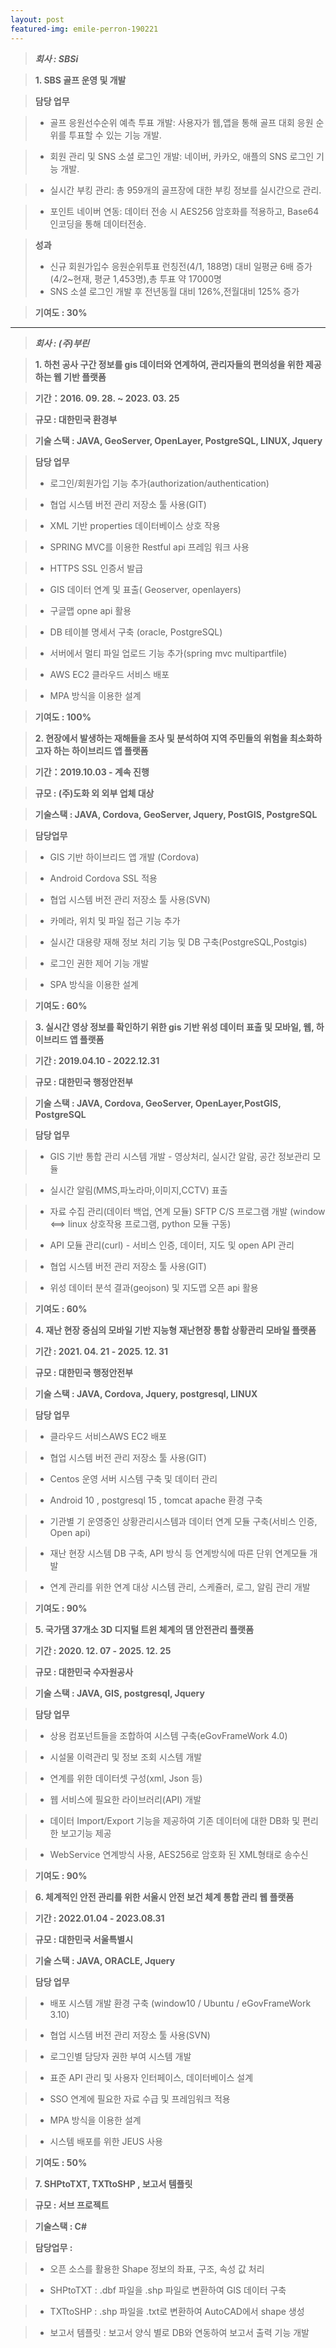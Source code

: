 ```yaml
---
layout: post
featured-img: emile-perron-190221
---
```


> ***회사 : SBSi***

> **1. SBS 골프 운영 및 개발**

> **담당 업무**  

> - 골프 응원선수순위 예측 투표 개발: 사용자가 웹,앱을 통해 골프 대회 응원 순위를 투표할 수 있는 기능 개발.


> - 회원 관리 및 SNS 소셜 로그인 개발: 네이버, 카카오, 애플의 SNS 로그인 기능 개발.


> - 실시간 부킹 관리:
총 959개의 골프장에 대한 부킹 정보를 실시간으로 관리.

> - 포인트 네이버 연동:
데이터 전송 시 AES256 암호화를 적용하고, Base64 인코딩을 통해 데이터전송.



> **성과**  
> - 신규 회원가입수 응원순위투표 런칭전(4/1, 188명) 대비 일평균 6배 증가(4/2~현재, 평균 1,453명),총 투표 약 17000명
> - SNS 소셜 로그인 개발 후 전년동월 대비 126%,전월대비 125% 증가

> **기여도  : 30%**

----------------------------------------------------------------------------------------------------------------
> ***회사 : (주)부린***

> **1. 하천 공사 구간 정보를 gis 데이터와 연계하여, 관리자들의 편의성을 위한 제공하는 웹 기반 플랫폼**

> **기간：2016. 09. 28. ~ 2023. 03. 25**

> **규모 : 대한민국 환경부**

> **기술 스택  :  JAVA, GeoServer, OpenLayer, PostgreSQL, LINUX, Jquery**

> **담당 업무**  
> - 로그인/회원가입 기능 추가(authorization/authentication)

> - 협업 시스템 버전 관리 저장소 툴 사용(GIT)

> - XML 기반 properties 데이터베이스 상호 작용

> - SPRING MVC를 이용한 Restful api 프레임 워크 사용

> - HTTPS SSL 인증서 발급

> - GIS 데이터 연계 및 표출( Geoserver, openlayers)

> - 구글맵 opne api 활용

> - DB 테이블 명세서 구축 (oracle, PostgreSQL)

> - 서버에서 멀티 파일 업로드 기능 추가(spring mvc multipartfile)

> - AWS EC2 클라우드 서비스 배포

> - MPA 방식을 이용한 설계

> **기여도  : 100%**




> **2. 현장에서 발생하는 재해들을 조사 및 분석하여 지역 주민들의 위험을 최소화하고자 하는 하이브리드 앱 플랫폼**

> **기간：2019.10.03 - 계속 진행**

> **규모 : (주)도화 외 외부 업체 대상**

> **기술스택 :  JAVA, Cordova, GeoServer, Jquery, PostGIS, PostgreSQL**

> **담당업무**
  
> - GIS 기반 하이브리드 앱 개발 (Cordova)

> - Android Cordova SSL 적용

> - 협업 시스템 버전 관리 저장소 툴 사용(SVN)

> - 카메라, 위치 및 파일 접근 기능 추가

> - 실시간 대용량 재해 정보 처리 기능 및 DB 구축(PostgreSQL,Postgis)

> - 로그인 권한 제어 기능 개발

> - SPA 방식을 이용한 설계

> **기여도  : 60%**



> **3. 실시간 영상 정보를 확인하기 위한 gis 기반 위성 데이터 표출 및 모바일, 웹, 하이브리드 앱 플랫폼**

> **기간 : 2019.04.10 - 2022.12.31**

> **규모 : 대한민국 행정안전부**

> **기술 스택  : JAVA, Cordova, GeoServer, OpenLayer,PostGIS, PostgreSQL**

> **담당 업무**  

> - GIS 기반 통합 관리 시스템 개발 - 영상처리, 실시간 알람, 공간 정보관리 모듈

> - 실시간 알림(MMS,파노라마,이미지,CCTV) 표출 

> - 자료 수집 관리(데이터 백업, 연계 모듈) SFTP C/S 프로그램 개발 (window <==> linux 상호작용 프로그램, python 모듈 구동) 

> - API 모듈 관리(curl) - 서비스 인증, 데이터, 지도 및 open API 관리

> - 협업 시스템 버전 관리 저장소 툴 사용(GIT)
 
> - 위성 데이터 분석 결과(geojson) 및 지도맵 오픈 api 활용

> **기여도  : 60%**


 > **4. 재난 현장 중심의 모바일 기반 지능형 재난현장 통합 상황관리 모바일 플랫폼**

> **기간 : 2021. 04. 21 - 2025. 12. 31**

> **규모 : 대한민국 행정안전부**

> **기술 스택 :  JAVA, Cordova, Jquery, postgresql, LINUX**

> **담당 업무**  

> - 클라우드 서비스AWS EC2 배포

> - 협업 시스템 버전 관리 저장소 툴 사용(GIT)

> - Centos 운영 서버 시스템 구축 및 데이터 관리

> - Android 10 , postgresql 15 , tomcat apache  환경 구축

> - 기관별 기 운영중인 상황관리시스템과 데이터 연계 모듈 구축(서비스 인증, Open api)

> - 재난 현장 시스템 DB 구축,  API 방식 등 연계방식에 따른 단위 연계모듈 개발

> - 연계 관리를 위한 연계 대상 시스템 관리, 스케쥴러, 로그, 알림 관리 개발

> **기여도  : 90%**



 > **5. 국가댐 37개소 3D 디지털 트윈 체계의 댐 안전관리 플랫폼**

> **기간 : 2020. 12. 07 - 2025. 12. 25**

> **규모 : 대한민국 수자원공사**

> **기술 스택 :  JAVA, GIS, postgresql, Jquery**

> **담당 업무**  

> - 상용 컴포넌트들을 조합하여 시스템 구축(eGovFrameWork 4.0)

> - 시설물 이력관리 및 정보 조회 시스템 개발

> - 연계를 위한 데이터셋 구성(xml, Json 등)

> - 웹 서비스에 필요한 라이브러리(API) 개발

> - 데이터 Import/Export 기능을 제공하여 기존 데이터에 대한 DB화 및 편리한 보고기능 제공

> - WebService 연계방식 사용, AES256로 암호화 된 XML형태로 송수신

> **기여도  : 90%**



> **6. 체계적인 안전 관리를 위한 서울시 안전 보건 체계 통합 관리 웹 플랫폼**

> **기간 : 2022.01.04 - 2023.08.31**

> **규모 : 대한민국 서울특별시**

> **기술 스택  : JAVA, ORACLE, Jquery**

> **담당 업무**  

> - 배포 시스템 개발 환경 구축 (window10 / Ubuntu / eGovFrameWork 3.10)

> - 협업 시스템 버전 관리 저장소 툴 사용(SVN)

> - 로그인별 담당자 권한 부여 시스템 개발

> - 표준 API 관리 및 사용자 인터페이스, 데이터베이스 설계 

> - SSO 연계에 필요한 자료 수급 및 프레임워크 적용

> - MPA 방식을 이용한 설계

> - 시스템 배포를 위한 JEUS 사용

> **기여도  : 50%**

> **7. SHPtoTXT, TXTtoSHP , 보고서 템플릿**

> **규모 : 서브 프로젝트**

> **기술스택 : C#**

> **담당업무 :**

> - 오픈 소스를 활용한 Shape 정보의 좌표, 구조, 속성 값 처리 

> - SHPtoTXT : .dbf 파일을 .shp 파일로 변환하여 GIS 데이터 구축

> - TXTtoSHP : .shp 파일을 .txt로 변환하여 AutoCAD에서 shape 생성

> - 보고서 템플릿 : 보고서 양식 별로 DB와 연동하여 보고서 출력 기능 개발





